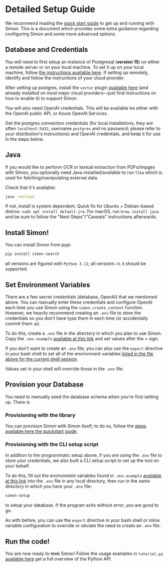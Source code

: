 # Detailed Setup Guide
We recommend reading the [quick start guide](../start.md) to get up and running with Simon. This is a document which provides some extra guidance regarding configuring Simon and some more advanced options.

## Database and Credentials
You will need to first setup an instance of Postgresql (**version 15**) on either a remote server or on your local machine. To set it up on your local machine, follow [the instructions available here](https://www.postgresql.org/download/). If setting up remotely, identify and follow the instructions of your cloud provider.

After setting up postgres, install the `vector` plugin [available here](https://github.com/pgvector/pgvector) (and already installed on most major cloud providers—just find instructions on how to enable it) to support Simon. 

You will also need OpenAI credentials. This will be available be either with the OpenAI public API, or Azure OpenAI Services.

Get the postgres connection credentials (for local installations, they are often `localhost:5432`, username `postgres` and no password; please refer to your distribution's instructions) and OpenAI credentials, and keep it for use in the steps below. 

## Java
If you would like to perform OCR or textual extraction from PDFs/impges with Simon, you optionally need Java installed/available to run `Tika` which is used for fetching/manipulating external data.

Check that it's available:

```bash
java -version
```

If not, install is system dependent. Quick fix for Ubuntu + Debian-based distros: `sudo apt install default-jre`. For macOS, run `brew install java` and be sure to follow the "Next Steps"/"Caveats" instructions afterwards.

## Install Simon!
You can install Simon from pypi.

```bash
pip install simon-search
```

all versions are figured with `Python 3.11`; all versions `>3.9` should be supported.

## Set Environment Variables
There are a few secret credentials (database, OpenAI) that we mentioned above. You can manually enter these credentials and configure OpenAI each time you use Simon using the `simon.create_context` function. However, we heavily recommend creating an `.env` file to store the credentials so you don't have type them in each time (or accidentally commit them :p).

To do this, create a `.env` file *in the directory* in which you plan to use Simon. Copy the `.env.example` [available at this link](https://github.com/Shabang-Systems/simon/blob/main/.env.example) and set values after the = sign.

If you don't want to create an `.env` file, you can also use the `export` directive in your bash shell to set all of the environment variables [listed in the file above for the current shell session](https://github.com/Shabang-Systems/simon/blob/main/.env.example).

Values set in your shell will override those in the `.env` file.

## Provision your Database

You need to manually seed the database schema when you're first setting up. There is

### Provisioning with the library
You can provision Simon with Simon itself; to do so, follow the [steps available here the quickstart guide](../start.md/#connect-to-database).

### Provisioning with the CLI setup script
In addition to the programmatic setup above, if you are using the `.env` file to store your credentials, we also built a CLI setup script to set up the tool on your behalf.

To do this, fill out the environment variables found in `.env.example` [available at this link](https://github.com/Shabang-Systems/simon/blob/main/.env.example) into the `.env` file in any local directory, then run in the *same directory* in which you have your `.env` file:

```bash
simon-setup
```

to setup your database. If the program exits without error, you are good to go.

As with before, you can use the `export` directive in your bash shell or inline variable configuration to override or obviate the need to create an `.env` file:


## Run the code!

You are now ready to ~~rock~~ Simon! Follow the usage examples in `tutorial.py` [available here](https://github.com/Shabang-Systems/simon/blob/main/tutorial.py) get a full overview of the Python API.
